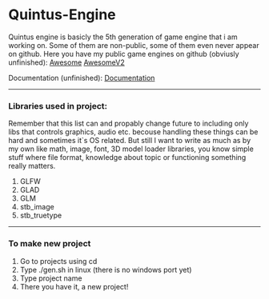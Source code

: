 # Quintus-Engine

Quintus engine is basicly the 5th generation of game engine that
i am working on. Some of them are non-public, some of them even
never appear on github.
Here you have my public game engines on github (obviusly unfinished):
[Awesome](https://github.com/UjemnyGH/Awesome)
[AwesomeV2](https://github.com/UjemnyGH/AwesomeV2)

Documentation (unfinished):
[Documentation](docs/docs.md)

----------
### Libraries used in project:

Remember that this list can and propably change future to including only libs
that controls graphics, audio etc. becouse handling these things can be hard and
sometimes it`s OS related. But still I want to write as much as by my own like 
math, image, font, 3D model loader libraries, you know simple stuff where file
format, knowledge about topic or functioning something really matters.

1. GLFW
2. GLAD
3. GLM
4. stb_image
5. stb_truetype

----------
### To make new project
1. Go to projects using cd
2. Type ./gen.sh in linux (there is no windows port yet)
3. Type project name
4. There you have it, a new project!